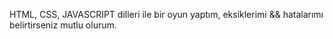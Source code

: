 HTML, CSS, JAVASCRIPT dilleri ile bir oyun yaptım, eksiklerimi && hatalarımı belirtirseniz mutlu olurum.
